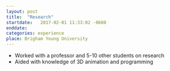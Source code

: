 ```yaml
---
layout: post
title:  "Research"
startdate:   2017-02-01 11:33:02 -0600
enddate:
categories: experience
place: Brigham Young University
---
```

- Worked with a professor and 5-10 other students on research
- Aided with knowledge of 3D animation and programming
